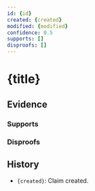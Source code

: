 ```yaml
---
id: {id}
created: {created}
modified: {modified}
confidence: 0.5
supports: []
disproofs: []
---
```


# {title}

## Evidence

### Supports

### Disproofs

## History
- `{created}`: Claim created.